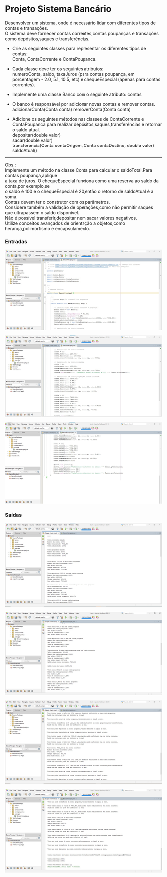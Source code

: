 # Projeto Sistema Bancário  
  
  Desenvolver um sistema, onde é necessário lidar com diferentes tipos de contas e transações.  
  O sistema deve fornecer contas correntes,contas poupanças e transações como depósitos,saques e transferências.  
  
- Crie as seguintes classes para representar os diferentes tipos de contas:  
  Conta, ContaCorrente e ContaPoupanca.  
    
- Cada classe deve ter os seguintes atributos:  
  numeroConta, saldo, taxaJuros (para contas poupança, em porcentagem - 2.0, 5.1, 10.5, etc) e chequeEspecial (apenas para contas correntes).  
    
- Implemente uma classe Banco com o seguinte atributo: contas  

- O banco é responsável por adicionar novas contas e remover contas.  
  adicionarConta(Conta conta)
  removerConta(Conta conta)

- Adicione os seguintes métodos nas classes de ContaCorrente e ContaPoupanca para realizar depósitos,saques,transferências e retornar o saldo atual.  
  depositar(double valor)   
  sacar(double valor)    
  transferencia(Conta contaOrigem, Conta contaDestino, double valor)    
  saldoAtual()  
***
Obs.:  
Implemente um método na classe Conta para calcular o saldoTotal.Para contas poupança,aplique  
a taxa de juros.
O chequeEspecial funciona como uma reserva ao saldo da conta,por exemplo,se   
o saldo é 100 e o chequeEspecial é 20,então o retorno de saldoAtual é a soma.      
Contas devem ter o construtor com os parâmetros.     
Considere também a validação de operações,como não permitir saques que ultrapassem o saldo disponível.      
Não é possível transferir,depositar nem sacar valores negativos.      
Utilize conceitos avançados de orientação a objetos,como herança,polimorfismo e encapsulamento.    

### Entradas  
  
    
  ![alt text](Input1.jpg)       
    
  ![alt text](Input2.jpg)           
    
  ![alt text](Input3.jpg)          


### Saídas  
  
  ![alt text](Output1.jpg)      

  ![alt text](Output2.jpg)     

  ![alt text](Output3.jpg)      

  ![alt text](Output4.jpg)      
    

    
  

      


  
    
  
 